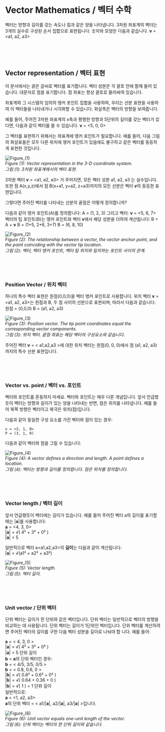 # Vector Mathematics / 벡터 수학


벡터는 방향과 길이를 갖는 속도나 힘과 같은 양을 나타냅니다. 3차원 좌표계의 벡터는 3개의 실수로 구성된 순서 집합으로 표현됩니다. 숫자와 모양은 다음과 같습니다.
**v** = <a1, a2, a3>

<br>
<br>
<br>

## Vector representation / 벡터 표현

이 문서에서는 굵은 글씨로 벡터를 표기합니다. 벡터 성분은 각 괄호 안에 함께 들어 있습니다. 대문자로 점을 표기합니다. 점 좌표는 항상 괄호로 둘러싸여 있습니다.

좌표계와 그 시스템의 임의의 앵커 포인트 집합을 사용하여, 우리는 선분 표현을 사용하여 이 벡터들을 나타내거나 시각화할 수 있습니다. 화살촉은 벡터의 방향을 보여줍니다.

예를 들어, 주어진 3차원 좌표계의 x축과 평행한 방향과 5단위의 길이를 갖는 벡터가 있다면, 다음과 같이 벡터를 쓸 수 있습니다.
**v** = <5, 0, 0>

그 벡터를 표현하기 위해서는 좌표계에 앵커 포인트가 필요합니다. 예를 들어, 다음 그림의 화살표들은 모두 다른 위치에 앵커 포인트가 있음에도 불구하고 같은 벡터를 동등하게 표현한 것입니다.

![Figure_(1)](https://github.com/user-attachments/assets/97493cc6-cc38-4abd-a0cc-3c5b1e5cfb76) <br>
*Figure (1): Vector representation in the 3-D coordinate system.* <br>
*그림 (1): 3차원 좌표계에서의 벡터 표현.*

3차원 벡터 ***v*** = <a1, a2, a3> 가 주어지면, 모든 벡터 성분 a1, a2, a3 는 실수입니다. 또한 점 A(x,y,z)에서 점 B(x+a1, y+a2, z+a3)까지의 모든 선분은 벡터 ***v***의 동등한 표현입니다.

그렇다면 주어진 벡터를 나타내는 선분의 끝점은 어떻게 정의합니까?

다음과 같이 앵커 포인트(A)를 정의합니다:
A = (1, 2, 3)
그리고 벡터:
**v** = <5, 6, 7>
벡터의 팁 포인트(B)는 앵커 포인트와 벡터 **v**에서 해당 성분을 더하여 계산됩니다:
B = A + **v**
B = (1+5, 2+6, 3+7)
B = (6, 8, 10)

![Figure_(2)](https://github.com/user-attachments/assets/2db131d8-cd6b-45f3-965f-17f60a396ccc) <br>
*Figure (2): The relationship between a vector, the vector anchor point, and the point coinciding with the vector tip location.* <br>
*그림 (2): 벡터, 벡터 앵커 포인트, 벡터 팁 위치와 일치하는 포인트 사이의 관계.*

<br>
<br>
<br>

### Position Vector / 위치 벡터

하나의 특수 벡터 표현은 원점(0,0,0)을 벡터 앵커 포인트로 사용합니다. 위치 벡터 **v** = <a1, a2, a3>는 원점과 B, 두 점 사이의 선분으로 표현되며, 따라서 다음과 같습니다:
원점 = (0,0,0)
B = (a1, a2, a3)

![Figure_(3)](https://github.com/user-attachments/assets/a2098212-4300-4df8-8238-2fdbb7f452be) <br>
*Figure (3): Position vector. The tip point coordinates equal the corresponding vector components.* <br>
*그림 (3): 위치 벡터. 끝점 좌표는 해당 벡터의 구성요소와 같습니다.*

주어진 벡터 **v** = < a1,a2,a3 >에 대한 위치 벡터는 원점(0, 0, 0)에서 점 (a1, a2, a3)까지의 특수 선분 표현입니다.

<br>
<br>
<br>

### Vector vs. point / 벡터 vs. 포인트

벡터와 포인트를 혼동하지 마세요. 벡터와 포인트는 매우 다른 개념입니다. 앞서 언급했듯이 벡터는 방향과 길이가 있는 양을 나타내는 반면, 점은 위치를 나타냅니다. 예를 들어 북쪽 방향은 벡터이고 북극은 위치(점)입니다.

다음과 같이 동일한 구성 요소를 가진 벡터와 점이 있는 경우:

    v = <3, 1, 0>
    P = (3, 1, 0)

다음과 같이 벡터와 점을 그릴 수 있습니다:

![Figure_(4)](https://github.com/user-attachments/assets/6a2c8a6a-25a5-4bce-982d-23d8c1feac13) <br>
*Figure (4): A vector defines a direction and length. A point defines a location.* <br>
*그림 (4): 벡터는 방향과 길이를 정의합니다. 점은 위치를 정의합니다.*

<br>
<br>
<br>

### Vector length / 벡터 길이

앞서 언급했듯이 벡터에는 길이가 있습니다. 예를 들어 주어진 벡터 a의 길이를 표기할 때는 |**a**|를 사용합니다: <br>
**a** = <4, 3, 0> <br>
|**a**| = √( 4² + 3² + 0² ) <br>
|**a**| = 5

일반적으로 벡터 a<a1,a2,a3>의 **길이**는 다음과 같이 계산됩니다: <br>
|**a**| = √(a1² + a2² + a3²)

![Figure_(5)](https://github.com/user-attachments/assets/1c5a4d5f-df9f-47e5-8d02-08851ed33724) <br>
*Figure (5): Vector length.* <br>
*그림 (5): 벡터 길이.*

<br>
<br>
<br>

### Unit vector / 단위 벡터

단위 벡터는 길이가 한 단위와 같은 벡터입니다. 단위 벡터는 일반적으로 벡터의 방향을 비교하는 데 사용됩니다. 단위 벡터는 길이가 1단위인 벡터입니다. 단위 벡터를 계산하려면 주어진 벡터의 길이를 구한 다음 벡터 성분을 길이로 나눠야 합
니다. 예를 들어:

**a** = < 4, 3, 0 > <br>
|**a**| = √( 4² + 3² + 0² ) <br>
|**a**| = 5 단위 길이 <br>
**b** = **a**의 단위 벡터인 경우: <br>
**b** = < 4/5, 3/5, 0/5 > <br>
**b** = < 0.8, 0.6, 0 > <br>
|**b**| = √( 0.8² + 0.6² + 0² ) <br>
|**b**| = √( 0.64 + 0.36 + 0 ) <br>
|**b**| = √( 1 ) = 1 단위 길이 <br>
일반적으로: <br>
**a** = <1, a2, a3> <br>
**a**의 단위 벡터 = < a1/|**a**|, a2/|**a**|, a3/|**a**| >입니다.

![Figure_(6)](https://github.com/user-attachments/assets/eae991c7-6737-4dcb-acaf-d4d3b04ed07d) <br>
*Figure (6): Unit vector equals one-unit length of the vector.* <br>
*그림 (6): 단위 벡터는 벡터의 한 단위 길이와 같습니다.*

